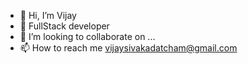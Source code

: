 - 👋 Hi, I’m Vijay
- 👀 FullStack developer
- 💞️ I’m looking to collaborate on ...
- 📫 How to reach me vijaysivakadatcham@gmail.com

<!---
vijaycham/vijaycham is a ✨ special ✨ repository because its `README.md` (this file) appears on your GitHub profile.
You can click the Preview link to take a look at your changes.
--->
